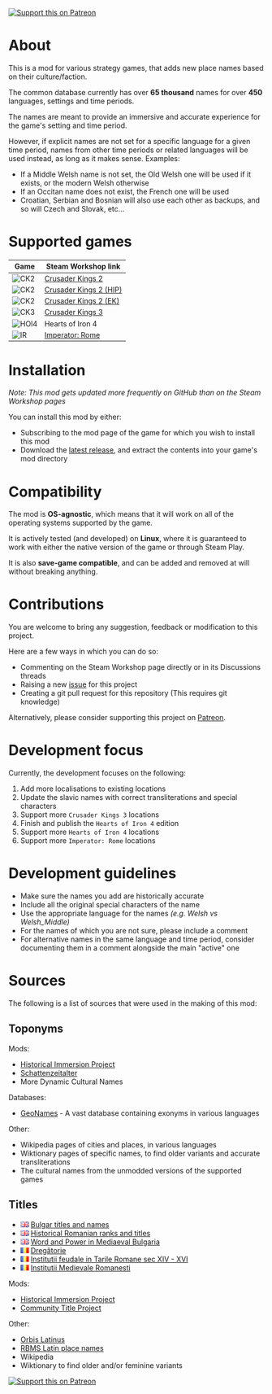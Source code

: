 [![Support this on Patreon](https://raw.githubusercontent.com/hmlendea/more-cultural-names/master/assets/patreon.png)](https://www.patreon.com/hmlendea)

# About

This is a mod for various strategy games, that adds new place names based on their culture/faction.

The common database currently has over **65 thousand** names for over **450** languages, settings and time periods.

The names are meant to provide an immersive and accurate experience for the game's setting and time period.

However, if explicit names are not set for a specific language for a given time period, names from other time periods or related languages will be used instead, as long as it makes sense. Examples:
 - If a Middle Welsh name is not set, the Old Welsh one will be used if it exists, or the modern Welsh otherwise
 - If an Occitan name does not exist, the French one will be used
 - Croatian, Serbian and Bosnian will also use each other as backups, and so will Czech and Slovak, etc...

# Supported games

| Game | Steam Workshop link |
|---|---|
|![CK2](https://cdn.cloudflare.steamstatic.com/steamcommunity/public/images/apps/203770/56e9c15cbeb6c1f873f7f1dc757bae7618861484.jpg)|[Crusader Kings 2](https://steamcommunity.com/sharedfiles/filedetails/?id=2243430163)|
|![CK2](https://cdn.cloudflare.steamstatic.com/steamcommunity/public/images/apps/203770/56e9c15cbeb6c1f873f7f1dc757bae7618861484.jpg)|[Crusader Kings 2 (HIP)](http://steamcommunity.com/sharedfiles/filedetails/?id=1175098675)|
|![CK2](https://cdn.cloudflare.steamstatic.com/steamcommunity/public/images/apps/203770/56e9c15cbeb6c1f873f7f1dc757bae7618861484.jpg)|[Crusader Kings 2 (EK)](https://steamcommunity.com/sharedfiles/filedetails/?id=1745899430)|
|![CK3](https://cdn.cloudflare.steamstatic.com/steamcommunity/public/images/apps/1158310/8a0d88dfaff790ea1aa2b9fcf50d4e3b4f49cf56.jpg)|[Crusader Kings 3](https://steamcommunity.com/sharedfiles/filedetails/?id=2217534250)|
|![HOI4](https://cdn.cloudflare.steamstatic.com/steamcommunity/public/images/apps/394360/134bcd93ec4d31ec4a6640d6bdd73f22f0a7619f.jpg)|Hearts of Iron 4|
|![IR](https://cdn.cloudflare.steamstatic.com/steamcommunity/public/images/apps/859580/2cf7114753a78cc067a250a5cbdbb6a34698ab0c.jpg)|[Imperator: Rome](https://steamcommunity.com/sharedfiles/filedetails/?id=2219177532)|

# Installation

*Note: This mod gets updated more frequently on GitHub than on the Steam Workshop pages*

You can install this mod by either:
 - Subscribing to the mod page of the game for which you wish to install this mod
 - Download the [latest release](https://github.com/hmlendea/more-cultural-names/releases), and extract the contents into your game's mod directory

# Compatibility

The mod is **OS-agnostic**, which means that it will work on all of the operating systems supported by the game.

It is actively tested (and developed) on **Linux**, where it is guaranteed to work with either the native version of the game or through Steam Play.

It is also **save-game compatible**, and can be added and removed at will without breaking anything.

# Contributions

You are welcome to bring any suggestion, feedback or modification to this project.

Here are a few ways in which you can do so:
 - Commenting on the Steam Workshop page directly or in its Discussions threads
 - Raising a new [issue](https://github.com/hmlendea/more-cultural-names/issues) for this project
 - Creating a git pull request for this repository (This requires git knowledge)

Alternatively, please consider supporting this project on [Patreon](https://www.patreon.com/hmlendea).

# Development focus

Currently, the development focuses on the following:

 1. Add more localisations to existing locations
 1. Update the slavic names with correct transliterations and special characters
 2. Support more `Crusader Kings 3` locations
 3. Finish and publish the `Hearts of Iron 4` edition
 3. Support more `Hearts of Iron 4` locations
 3. Support more `Imperator: Rome` locations

# Development guidelines

 - Make sure the names you add are historically accurate
 - Include all the original special characters of the name
 - Use the appropriate language for the names *(e.g. Welsh vs Welsh_Middle)*
 - For the names of which you are not sure, please include a comment
 - For alternative names in the same language and time period, consider documenting them in a comment alongside the main "active" one

# Sources

The following is a list of sources that were used in the making of this mod:

## Toponyms

Mods:
 - [Historical Immersion Project](https://ck2.paradoxwikis.com/Historical_Immersion_Project)
 - [Schattenzeitalter](http://www.moddb.com/mods/schattenzeitalter)
 - More Dynamic Cultural Names

Databases:
 - [GeoNames](http://www.geonames.org/) - A vast database containing exonyms in various languages

Other:
 - Wikipedia pages of cities and places, in various languages
 - Wiktionary pages of specific names, to find older variants and accurate transliterations
 - The cultural names from the unmodded versions of the supported games

## Titles

 - ![EN:](https://github.com/markjames/famfamfam-flag-icons/blob/master/icons/png/gb.png?raw=true) [Bulgar titles and names](http://www.chitatel.net/forum/topic/375-bulgar-titles-and-names/)
 - ![EN:](https://github.com/markjames/famfamfam-flag-icons/blob/master/icons/png/gb.png?raw=true) [Historical Romanian ranks and titles](https://en.wikipedia.org/wiki/Historical_Romanian_ranks_and_titles)
 - ![EN:](https://github.com/markjames/famfamfam-flag-icons/blob/master/icons/png/gb.png?raw=true) [Word and Power in Mediaeval Bulgaria](https://books.google.co.uk/books?id=O-j66lYzINEC)
 - ![RO:](https://github.com/markjames/famfamfam-flag-icons/blob/master/icons/png/ro.png?raw=true) [Dregătorie](https://ro.wikipedia.org/wiki/Dreg%C4%83torie)
 - ![RO:](https://github.com/markjames/famfamfam-flag-icons/blob/master/icons/png/ro.png?raw=true) [Institutii feudale in Tarile Romane sec XIV - XVI](http://www.ebacalaureat.ro/c/institutii-feudale-in-tarile-romane-sec-xiv---xvi/1158)
 - ![RO:](https://github.com/markjames/famfamfam-flag-icons/blob/master/icons/png/ro.png?raw=true) [Institutii Medievale Romanesti](https://www.scribd.com/doc/103239549/Institutii-Medievale-Romanesti)

Mods:
 - [Historical Immersion Project](https://ck2.paradoxwikis.com/Historical_Immersion_Project)
 - [Community Title Project](https://github.com/Gr770/CK3-Community-Title-Project)

Other:
 - [Orbis Latinus](http://www.columbia.edu/acis/ets/Graesse/orblatv.html)
 - [RBMS Latin place names](http://rbms.info/lpn/a/)
 - Wikipedia
 - Wiktionary to find older and/or feminine variants

[![Support this on Patreon](https://raw.githubusercontent.com/hmlendea/more-cultural-names/master/assets/patreon.png)](https://www.patreon.com/hmlendea)
